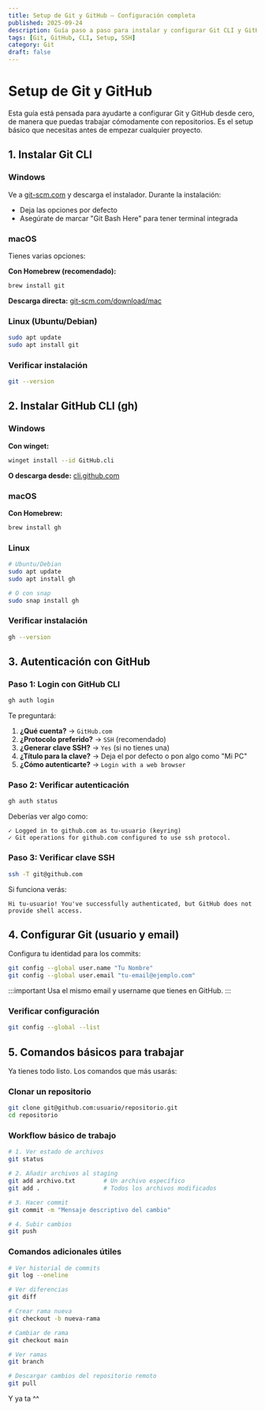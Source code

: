 ```yaml
---
title: Setup de Git y GitHub — Configuración completa
published: 2025-09-24
description: Guía paso a paso para instalar y configurar Git CLI y GitHub CLI, autenticación SSH y comandos básicos.
tags: [Git, GitHub, CLI, Setup, SSH]
category: Git
draft: false
---
```


# Setup de Git y GitHub

Esta guía está pensada para ayudarte a configurar Git y GitHub desde cero, de manera que puedas trabajar cómodamente con repositorios. Es el setup básico que necesitas antes de empezar cualquier proyecto.

## 1. Instalar Git CLI

### Windows
Ve a [git-scm.com](https://git-scm.com/download/win) y descarga el instalador. Durante la instalación:
- Deja las opciones por defecto
- Asegúrate de marcar "Git Bash Here" para tener terminal integrada

### macOS
Tienes varias opciones:

**Con Homebrew (recomendado):**
```bash
brew install git
```

**Descarga directa:** [git-scm.com/download/mac](https://git-scm.com/download/mac)

### Linux (Ubuntu/Debian)
```bash
sudo apt update
sudo apt install git
```

### Verificar instalación
```bash
git --version
```

## 2. Instalar GitHub CLI (gh)

### Windows
**Con winget:**
```bash
winget install --id GitHub.cli
```

**O descarga desde:** [cli.github.com](https://cli.github.com/)

### macOS
**Con Homebrew:**
```bash
brew install gh
```

### Linux
```bash
# Ubuntu/Debian
sudo apt update
sudo apt install gh

# O con snap
sudo snap install gh
```

### Verificar instalación
```bash
gh --version
```

## 3. Autenticación con GitHub

### Paso 1: Login con GitHub CLI
```bash
gh auth login
```

Te preguntará:
1. **¿Qué cuenta?** → `GitHub.com`
2. **¿Protocolo preferido?** → `SSH` (recomendado)
3. **¿Generar clave SSH?** → `Yes` (si no tienes una)
4. **¿Título para la clave?** → Deja el por defecto o pon algo como "Mi PC"
5. **¿Cómo autenticarte?** → `Login with a web browser`

### Paso 2: Verificar autenticación
```bash
gh auth status
```

Deberías ver algo como:
```
✓ Logged in to github.com as tu-usuario (keyring)
✓ Git operations for github.com configured to use ssh protocol.
```

### Paso 3: Verificar clave SSH
```bash
ssh -T git@github.com
```

Si funciona verás:
```
Hi tu-usuario! You've successfully authenticated, but GitHub does not provide shell access.
```

## 4. Configurar Git (usuario y email)

Configura tu identidad para los commits:

```bash
git config --global user.name "Tu Nombre"
git config --global user.email "tu-email@ejemplo.com"
```

:::important
Usa el mismo email y username que tienes en GitHub.
:::

### Verificar configuración
```bash
git config --global --list
```

## 5. Comandos básicos para trabajar

Ya tienes todo listo. Los comandos que más usarás:

### Clonar un repositorio
```bash
git clone git@github.com:usuario/repositorio.git
cd repositorio
```

### Workflow básico de trabajo
```bash
# 1. Ver estado de archivos
git status

# 2. Añadir archivos al staging
git add archivo.txt        # Un archivo específico
git add .                  # Todos los archivos modificados

# 3. Hacer commit
git commit -m "Mensaje descriptivo del cambio"

# 4. Subir cambios
git push
```

### Comandos adicionales útiles
```bash
# Ver historial de commits
git log --oneline

# Ver diferencias
git diff

# Crear rama nueva
git checkout -b nueva-rama

# Cambiar de rama
git checkout main

# Ver ramas
git branch

# Descargar cambios del repositorio remoto
git pull
```

Y ya ta ^^